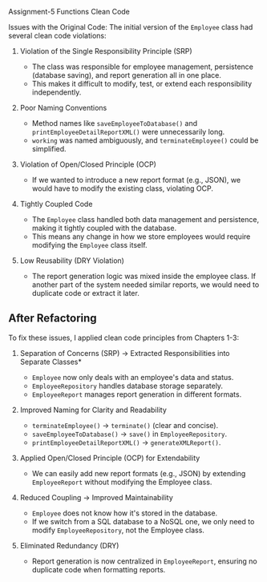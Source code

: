 Assignment-5 Functions Clean Code

Issues with the Original Code:
The initial version of the `Employee` class had several clean code violations:

1. Violation of the Single Responsibility Principle (SRP)
   - The class was responsible for employee management, persistence (database saving), and report generation all in one place.  
   - This makes it difficult to modify, test, or extend each responsibility independently.  

2. Poor Naming Conventions 
   - Method names like `saveEmployeeToDatabase()` and `printEmployeeDetailReportXML()` were unnecessarily long.  
   - `working` was named ambiguously, and `terminateEmployee()` could be simplified.  

3. Violation of Open/Closed Principle (OCP)  
   - If we wanted to introduce a new report format (e.g., JSON), we would have to modify the existing class, violating OCP.  

4. Tightly Coupled Code
   - The `Employee` class handled both data management and persistence, making it tightly coupled with the database.  
   - This means any change in how we store employees would require modifying the `Employee` class itself.  

5. Low Reusability (DRY Violation)
   - The report generation logic was mixed inside the employee class. If another part of the system needed similar reports, we would need to duplicate code or extract it later.  

## After Refactoring
To fix these issues, I applied clean code principles from Chapters 1-3:

1. Separation of Concerns (SRP) → Extracted Responsibilities into Separate Classes* 
   - `Employee` now only deals with an employee's data and status.  
   - `EmployeeRepository` handles database storage separately.  
   - `EmployeeReport` manages report generation in different formats.  

2. Improved Naming for Clarity and Readability
   - `terminateEmployee()` → `terminate()` (clear and concise).  
   - `saveEmployeeToDatabase()` → `save()` in `EmployeeRepository`.  
   - `printEmployeeDetailReportXML()` → `generateXMLReport()`.  

3. Applied Open/Closed Principle (OCP) for Extendability
   - We can easily add new report formats (e.g., JSON) by extending `EmployeeReport` without modifying the Employee class.  

4. Reduced Coupling → Improved Maintainability
   - `Employee` does not know how it's stored in the database.  
   - If we switch from a SQL database to a NoSQL one, we only need to modify `EmployeeRepository`, not the Employee class.  

5. Eliminated Redundancy (DRY)
   - Report generation is now centralized in `EmployeeReport`, ensuring no duplicate code when formatting reports.  